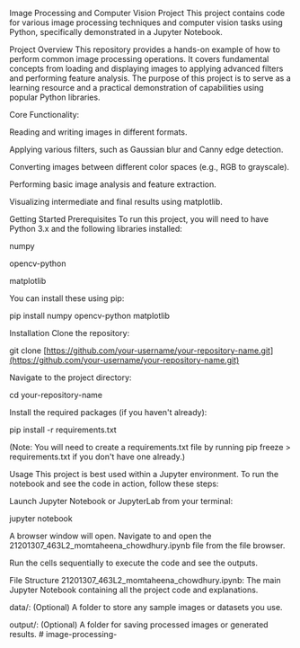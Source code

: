 Image Processing and Computer Vision Project
This project contains code for various image processing techniques and computer vision tasks using Python, specifically demonstrated in a Jupyter Notebook.

Project Overview
This repository provides a hands-on example of how to perform common image processing operations. It covers fundamental concepts from loading and displaying images to applying advanced filters and performing feature analysis. The purpose of this project is to serve as a learning resource and a practical demonstration of capabilities using popular Python libraries.

Core Functionality:

Reading and writing images in different formats.

Applying various filters, such as Gaussian blur and Canny edge detection.

Converting images between different color spaces (e.g., RGB to grayscale).

Performing basic image analysis and feature extraction.

Visualizing intermediate and final results using matplotlib.

Getting Started
Prerequisites
To run this project, you will need to have Python 3.x and the following libraries installed:

numpy

opencv-python

matplotlib

You can install these using pip:

pip install numpy opencv-python matplotlib

Installation
Clone the repository:

git clone [https://github.com/your-username/your-repository-name.git](https://github.com/your-username/your-repository-name.git)

Navigate to the project directory:

cd your-repository-name

Install the required packages (if you haven't already):

pip install -r requirements.txt

(Note: You will need to create a requirements.txt file by running pip freeze > requirements.txt if you don't have one already.)

Usage
This project is best used within a Jupyter environment. To run the notebook and see the code in action, follow these steps:

Launch Jupyter Notebook or JupyterLab from your terminal:

jupyter notebook

A browser window will open. Navigate to and open the 21201307_463L2_momtaheena_chowdhury.ipynb file from the file browser.

Run the cells sequentially to execute the code and see the outputs.

File Structure
21201307_463L2_momtaheena_chowdhury.ipynb: The main Jupyter Notebook containing all the project code and explanations.

data/: (Optional) A folder to store any sample images or datasets you use.

output/: (Optional) A folder for saving processed images or generated results.   # image-processing-
